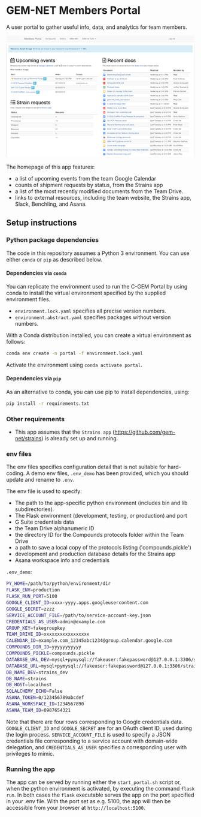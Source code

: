 GEM-NET Members Portal
======================

A user portal to gather useful info, data, and analytics for team members.

![Homepage](portal_homepage.png)

The homepage of this app features:
- a list of upcoming events from the team Google Calendar
- counts of shipment requests by status, from the Strains app
- a list of the most recently modified documents from the Team Drive.
- links to external resources, including the team website, the Strains app, 
 Slack, Benchling, and Asana.


## Setup instructions

### Python package dependencies

The code in this repository assumes a Python 3 environment. You can use either 
`conda` or `pip` as described below.

#### Dependencies via `conda`

You can replicate the environment used to run the C-GEM Portal by using conda
to install the virtual environment specified by the supplied environment files.

- `environment.lock.yaml` specifies all precise version numbers.
- `environment.abstract.yaml` specifies packages without version numbers.

With a Conda distribution installed, you can create a virtual environment as
follows:

```bash
conda env create -n portal -f environment.lock.yaml
```

Activate the environment using `conda activate portal`.

#### Dependencies via `pip`

As an alternative to conda, you can use pip to install dependencies, using:
```bash
pip install -r requirements.txt
```


### Other requirements

- This app assumes that the `Strains app` (https://github.com/gem-net/strains) 
is already set up and running. 


### env files

The env files specifies configuration detail that is not suitable for hard-coding. 
A demo env files, `.env_demo` has been provided, which you should 
update and rename to `.env`. 

The env file is used to specify:
- The path to the app-specific python environment (includes bin and lib subdirectories).
- The Flask environment (development, testing, or production) and port 
- G Suite credentials data
- the Team Drive alphanumeric ID
- the directory ID for the Compounds protocols folder within the Team Drive
- a path to save a local copy of the protocols listing ('compounds.pickle')
- development and production database details for the Strains app
- Asana workspace info and credentials

`.env_demo`:
```bash
PY_HOME=/path/to/python/environment/dir
FLASK_ENV=production
FLASK_RUN_PORT=5100
GOOGLE_CLIENT_ID=xxxx-yyyy.apps.googleusercontent.com
GOOGLE_SECRET=zzzz
SERVICE_ACCOUNT_FILE=/path/to/service-account-key.json
CREDENTIALS_AS_USER=admin@example.com
GROUP_KEY=fakegroupkey
TEAM_DRIVE_ID=xxxxxxxxxxxxxxxxx
CALENDAR_ID=example.com_12345abc1234@group.calendar.google.com
COMPOUNDS_DIR_ID=yyyyyyyyyyy
COMPOUNDS_PICKLE=compounds.pickle
DATABASE_URL_DEV=mysql+pymysql://fakeuser:fakepassword@127.0.0.1:3306/strains_dev
DATABASE_URL=mysql+pymysql://fakeuser:fakepassword@127.0.0.1:3306/strains
DB_NAME_DEV=strains_dev
DB_NAME=strains
DB_HOST=localhost
SQLALCHEMY_ECHO=False
ASANA_TOKEN=0/123456789abcdef
ASANA_WORKSPACE_ID=1234567890
ASANA_TEAM_ID=0987654321
```

Note that there are four rows corresponding to Google credentials data. 
`GOOGLE_CLIENT_ID` and `GOOGLE_SECRET` are for an OAuth client ID, used during 
the login process. `SERVICE_ACCOUNT_FILE` is used to specify a JSON credentials
file corresponding to a service account with domain-wide delegation, and
`CREDENTIALS_AS_USER` specifies a corresponding user with privileges to mimic. 


### Running the app

The app can be served by running either the `start_portal.sh` script or, when 
the python environment is activated, by executing the command `flask run`. In 
both cases the `flask` executable serves the app on the port specified in your
.env file. With the port set as e.g. 5100, the app will then be accessible
from your browser at `http://localhost:5100`.
